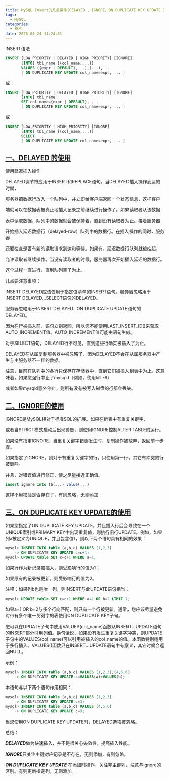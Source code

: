 ```yaml
---
title: MySQL Insert的几点操作(DELAYED 、IGNORE、ON DUPLICATE KEY UPDATE )
tags:
  - MySQL
categories:
  - 技术
date: 2025-06-24 11:24:31
---
```


INSERT语法

```sql
INSERT [LOW_PRIORITY | DELAYED | HIGH_PRIORITY] [IGNORE]
       [INTO] tbl_name [(col_name,...)]
       VALUES ({expr | DEFAULT},...),(...),...
       [ ON DUPLICATE KEY UPDATE col_name=expr, ... ]
```

或：

```sql
INSERT [LOW_PRIORITY | DELAYED | HIGH_PRIORITY] [IGNORE]
       [INTO] tbl_name
       SET col_name={expr | DEFAULT}, ...
       [ ON DUPLICATE KEY UPDATE col_name=expr, ... ]
```

或：

```sql
INSERT [LOW_PRIORITY | HIGH_PRIORITY] [IGNORE]
       [INTO] tbl_name [(col_name,...)]
       SELECT ...
       [ ON DUPLICATE KEY UPDATE col_name=expr, ... ]
```

## [一、DELAYED 的使用](#1)

使用延迟插入操作

DELAYED调节符应用于INSERT和REPLACE语句。当DELAYED插入操作到达的时候，

服务器把数据行放入一个队列中，并立即给客户端返回一个状态信息，这样客户

端就可以在数据表被真正地插入记录之前继续进行操作了。如果读取者从该数据

表中读取数据，队列中的数据就会被保持着，直到没有读取者为止。接着服务器

开始插入延迟数据行（delayed-row）队列中的数据行。在插入操作的同时，服务器

还要检查是否有新的读取请求到达和等待。如果有，延迟数据行队列就被挂起，

允许读取者继续操作。当没有读取者的时候，服务器再次开始插入延迟的数据行。

这个过程一直进行，直到队列空了为止。

几点要注意事项：

INSERT DELAYED应该仅用于指定值清单的INSERT语句。服务器忽略用于INSERT DELAYED...SELECT语句的DELAYED。

服务器忽略用于INSERT DELAYED...ON DUPLICATE UPDATE语句的DELAYED。

因为在行被插入前，语句立刻返回，所以您不能使用LAST\_INSERT\_ID()来获取AUTO\_INCREMENT值。AUTO\_INCREMENT值可能由语句生成。

对于SELECT语句，DELAYED行不可见，直到这些行确实被插入了为止。

DELAYED在从属复制服务器中被忽略了，因为DELAYED不会在从属服务器中产生与主服务器不一样的数据。

注意，目前在队列中的各行只保存在存储器中，直到它们被插入到表中为止。这意味着，如果您强行中止了mysqld（例如，使用kill -9）

或者如果mysqld意外停止，则所有没有被写入磁盘的行都会丢失。

## [二、IGNORE的使用](#2)

IGNORE是MySQL相对于标准SQL的扩展。如果在新表中有重复关键字，

或者当STRICT模式启动后出现警告，则使用IGNORE控制ALTER TABLE的运行。

如果没有指定IGNORE，当重复关键字错误发生时，复制操作被放弃，返回前一步骤。

如果指定了IGNORE，则对于有重复关键字的行，只使用第一行，其它有冲突的行被删除。

并且，对错误值进行修正，使之尽量接近正确值。

```sql
insert ignore into tb(...) value(...)
```

这样不用校验是否存在了，有则忽略，无则添加

## [三、ON DUPLICATE KEY UPDATE的使用](#3)

如果您指定了ON DUPLICATE KEY UPDATE，并且插入行后会导致在一个UNIQUE索引或PRIMARY KEY中出现重复值，则执行旧行UPDATE。例如，如果列a被定义为UNIQUE，并且包含值1，则以下两个语句具有相同的效果：

```sql
mysql> INSERT INTO table (a,b,c) VALUES (1,2,3)
    -> ON DUPLICATE KEY UPDATE c=c+1;
mysql> UPDATE table SET c=c+1 WHERE a=1;
```

如果行作为新记录被插入，则受影响行的值为1；

如果原有的记录被更新，则受影响行的值为2。

注释：如果列b也是唯一列，则INSERT与此UPDATE语句相当：

```sql
mysql> UPDATE table SET c=c+1 WHERE a=1 OR b=2 LIMIT 1;
```

如果a=1 OR b=2与多个行向匹配，则只有一个行被更新。通常，您应该尽量避免对带有多个唯一关键字的表使用ON DUPLICATE KEY子句。

您可以在UPDATE子句中使用VALUES(col\_name)函数从INSERT...UPDATE语句的INSERT部分引用列值。换句话说，如果没有发生重复关键字冲突，则UPDATE子句中的VALUES(col\_name)可以引用被插入的col\_name的值。本函数特别适用于多行插入。VALUES()函数只在INSERT...UPDATE语句中有意义，其它时候会返回NULL。

示例：

```sql
mysql> INSERT INTO table (a,b,c) VALUES (1,2,3),(4,5,6)
    -> ON DUPLICATE KEY UPDATE c=VALUES(a)+VALUES(b);
```

本语句与以下两个语句作用相同：

```sql
mysql> INSERT INTO table (a,b,c) VALUES (1,2,3)
    -> ON DUPLICATE KEY UPDATE c=3;
mysql> INSERT INTO table (a,b,c) VALUES (4,5,6)
    -> ON DUPLICATE KEY UPDATE c=9;
```

当您使用ON DUPLICATE KEY UPDATE时，DELAYED选项被忽略。

总结：

***DELAYED***做为快速插入，并不是很关心失效性，提高插入性能。

***IGNORE***只关注主键对应记录是不存在，无则添加，有则忽略。

***ON DUPLICATE KEY UPDATE*** 在添加时操作，关注非主键列，注意与ignore的区别。有则更新指定列，无则添加。

